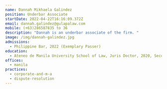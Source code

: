 ```yaml
---
name: Dannah Mikhaela Galindez
position: Underbar Associate
startDate: 2022-04-22T16:16:09.372Z
email: dannah.galindez@gulapalaw.com
mobile: (+63)286587835 to 36
description: "Dannah is an underbar associate of the firm. "
image: /img/dannah-galindez.jpg
admissions:
  - Philippine Bar, 2022 (Exemplary Passer)
education:
  - Ateneo de Manila University School of Law, Juris Doctor, 2020, Second Honors
offices:
  - manila
practices:
  - corporate-and-m-a
  - dispute-resolution
---
```

